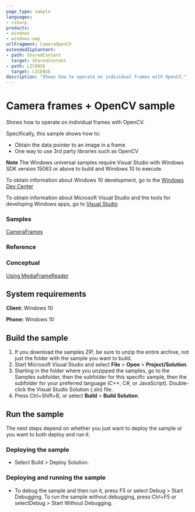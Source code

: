 ```yaml
---
page_type: sample
languages:
- csharp
products:
- windows
- windows-uwp
urlFragment: CameraOpenCV
extendedZipContent:
- path: SharedContent
  target: SharedContent
- path: LICENSE
  target: LICENSE
description: "Shows how to operate on individual frames with OpenCV."
---
```


<!---
  category: AudioVideoAndCamera
  samplefwlink: http://go.microsoft.com/fwlink/p/?LinkId=854003
-->

# Camera frames + OpenCV sample

Shows how to operate on individual frames with OpenCV.

Specifically, this sample shows how to:

- Obtain the data pointer to an image in a frame
- One way to use 3rd party libraries such as OpenCV

**Note** The Windows universal samples require Visual Studio with Windows SDK version 15063 or above to build and Windows 10 to execute.

To obtain information about Windows 10 development, go to the [Windows Dev Center](http://go.microsoft.com/fwlink/?LinkID=532421)

To obtain information about Microsoft Visual Studio and the tools for developing Windows apps, go to [Visual Studio](http://go.microsoft.com/fwlink/?LinkID=532422)

### Samples

[CameraFrames](/Samples/CameraFrames)

### Reference

### Conceptual

[Using MediaFrameReader](https://docs.microsoft.com/windows/uwp/audio-video-camera/process-media-frames-with-mediaframereader)

## System requirements

**Client:** Windows 10 

**Phone:** Windows 10 

## Build the sample

1. If you download the samples ZIP, be sure to unzip the entire archive, not just the folder with the sample you want to build. 
2. Start Microsoft Visual Studio and select **File** \> **Open** \> **Project/Solution**.
3. Starting in the folder where you unzipped the samples, go to the Samples subfolder, then the subfolder for this specific sample, then the subfolder for your preferred language (C++, C#, or JavaScript). Double-click the Visual Studio Solution (.sln) file.
4. Press Ctrl+Shift+B, or select **Build** \> **Build Solution**.

## Run the sample

The next steps depend on whether you just want to deploy the sample or you want to both deploy and run it.

### Deploying the sample

- Select Build > Deploy Solution. 

### Deploying and running the sample

- To debug the sample and then run it, press F5 or select Debug >  Start Debugging. To run the sample without debugging, press Ctrl+F5 or selectDebug > Start Without Debugging. 
